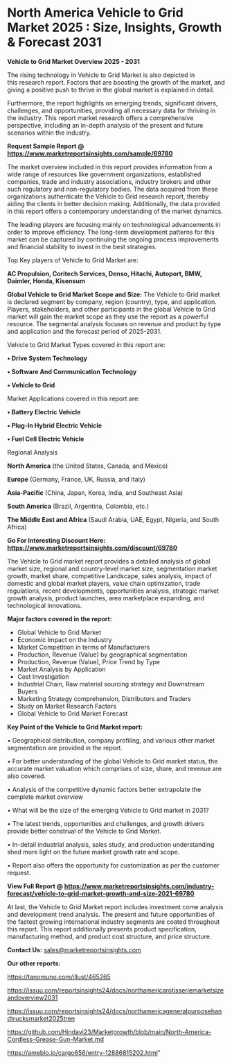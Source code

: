# North America Vehicle to Grid Market 2025 : Size, Insights, Growth & Forecast 2031

<Strong> Vehicle to Grid Market Overview 2025 - 2031</strong>

The rising technology in Vehicle to Grid Market is also depicted in this research report. Factors that are boosting the growth of the market, and giving a positive push to thrive in the global market is explained in detail.

Furthermore, the report highlights on emerging trends, significant drivers, challenges, and opportunities, providing all necessary data for thriving in the industry. This report market research offers a comprehensive perspective, including an in-depth analysis of the present and future scenarios within the industry.

<strong>Request Sample Report @ <a href=https://www.marketreportsinsights.com/sample/69780>https://www.marketreportsinsights.com/sample/69780</a></strong>

The market overview included in this report provides information from a wide range of resources like government organizations, established companies, trade and industry associations, industry brokers and other such regulatory and non-regulatory bodies. The data acquired from these organizations authenticate the Vehicle to Grid research report, thereby aiding the clients in better decision making. Additionally, the data provided in this report offers a contemporary understanding of the market dynamics.

The leading players are focusing mainly on technological advancements in order to improve efficiency. The long-term development patterns for this market can be captured by continuing the ongoing process improvements and financial stability to invest in the best strategies.

Top Key players of Vehicle to Grid Market are:

<strong>AC Propulsion, Coritech Services, Denso, Hitachi, Autoport, BMW, Daimler, Honda, Kisensum</strong>

<strong><b>Global Vehicle to Grid Market Scope and Size:</b></strong>
The Vehicle to Grid market is declared segment by company, region (country), type, and application. Players, stakeholders, and other participants in the global Vehicle to Grid market will gain the market scope as they use the report as a powerful resource. The segmental analysis focuses on revenue and product by type and application and the forecast period of 2025-2031.

Vehicle to Grid Market Types covered in this report are:

<strong>• Drive System Technology

• Software And Communication Technology

• Vehicle to Grid</strong>

Market Applications covered in this report are:

<strong>• Battery Electric Vehicle

• Plug-In Hybrid Electric Vehicle

• Fuel Cell Electric Vehicle</strong> 

Regional Analysis

<strong>North America</strong> (the United States, Canada, and Mexico)

<strong>Europe</strong> (Germany, France, UK, Russia, and Italy)

<strong>Asia-Pacific</strong> (China, Japan, Korea, India, and Southeast Asia)

<strong>South America</strong> (Brazil, Argentina, Colombia, etc.)

<strong>The Middle East and Africa</strong> (Saudi Arabia, UAE, Egypt, Nigeria, and South Africa)

<strong>Go For Interesting Discount Here: <a href=https://www.marketreportsinsights.com/discount/69780>https://www.marketreportsinsights.com/discount/69780</a></strong>

The Vehicle to Grid market report provides a detailed analysis of global market size, regional and country-level market size, segmentation market growth, market share, competitive Landscape, sales analysis, impact of domestic and global market players, value chain optimization, trade regulations, recent developments, opportunities analysis, strategic market growth analysis, product launches, area marketplace expanding, and technological innovations.

<strong><b>Major factors covered in the report:</b></strong>
<ul>
  <li>Global Vehicle to Grid Market </li>
  <li>Economic Impact on the Industry</li>
  <li>Market Competition in terms of Manufacturers</li>
  <li>Production, Revenue (Value) by geographical segmentation</li>
  <li>Production, Revenue (Value), Price Trend by Type</li>
  <li>Market Analysis by Application</li>
  <li>Cost Investigation</li>
  <li>Industrial Chain, Raw material sourcing strategy and Downstream Buyers</li>
  <li>Marketing Strategy comprehension, Distributors and Traders</li>
  <li>Study on Market Research Factors</li>
  <li>Global Vehicle to Grid Market Forecast</li>
</ul>

<strong><b>Key Point of the Vehicle to Grid Market report:</b></strong>

• Geographical distribution, company profiling, and various other market segmentation are provided in the report.

• For better understanding of the global Vehicle to Grid market status, the accurate market valuation which comprises of size, share, and revenue are also covered.

• Analysis of the competitive dynamic factors better extrapolate the complete market overview

• What will be the size of the emerging Vehicle to Grid market in 2031?

• The latest trends, opportunities and challenges, and growth drivers provide better construal of the Vehicle to Grid Market.

• In-detail industrial analysis, sales study, and production understanding shed more light on the future market growth rate and scope.

• Report also offers the opportunity for customization as per the customer request.

<strong><b>View Full Report @ <a href=https://www.marketreportsinsights.com/industry-forecast/vehicle-to-grid-market-growth-and-size-2021-69780>https://www.marketreportsinsights.com/industry-forecast/vehicle-to-grid-market-growth-and-size-2021-69780</a></b></strong>


At last, the Vehicle to Grid Market report includes investment come analysis and development trend analysis. The present and future opportunities of the fastest growing international industry segments are coated throughout this report. This report additionally presents product specification, manufacturing method, and product cost structure, and price structure.

<strong>Contact Us:</strong>
sales@marketreportsinsights.com

<strong>Our other reports:</strong>

<a href=https://tanomuno.com/illust/465265>https://tanomuno.com/illust/465265</a>

<a href=https://issuu.com/reportsinsights24/docs/northamericarotisseriemarketsizeandoverview2031>https://issuu.com/reportsinsights24/docs/northamericarotisseriemarketsizeandoverview2031</a>

<a href=https://issuu.com/reportsinsights24/docs/northamericageneralpurposehandtrucksmarket2025tren>https://issuu.com/reportsinsights24/docs/northamericageneralpurposehandtrucksmarket2025tren</a>

<a href=https://github.com/Hindavi23/Marketgrowth/blob/main/North-America-Cordless-Grease-Gun-Market.md>https://github.com/Hindavi23/Marketgrowth/blob/main/North-America-Cordless-Grease-Gun-Market.md</a>

<a href=https://ameblo.jp/cargo656/entry-12886815202.html>https://ameblo.jp/cargo656/entry-12886815202.html</a>"
